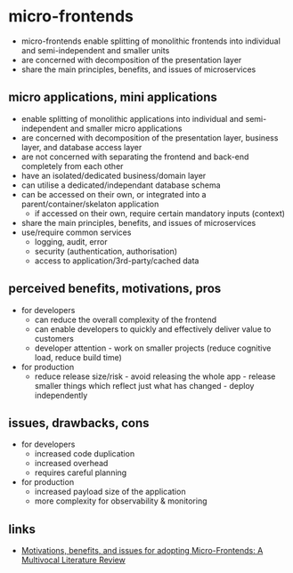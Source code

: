 # micro-frontends

* micro-frontends enable splitting of monolithic frontends into individual and semi-independent and smaller units
* are concerned with decomposition of the presentation layer
* share the main principles, benefits, and issues of microservices


## micro applications, mini applications
* enable splitting of monolithic applications into individual and semi-independent and smaller micro applications
* are concerned with decomposition of the presentation layer, business layer, and database access layer
* are not concerned with separating the frontend and back-end completely from each other
* have an isolated/dedicated business/domain layer
* can utilise a dedicated/independant database schema
* can be accessed on their own, or integrated into a parent/container/skelaton application
  * if accessed on their own, require certain mandatory inputs (context)
* share the main principles, benefits, and issues of microservices
* use/require common services
  * logging, audit, error
  * security (authentication, authorisation)
  * access to application/3rd-party/cached data


## perceived benefits, motivations, pros
* for developers
  * can reduce the overall complexity of the frontend
  * can enable developers to quickly and effectively deliver value to customers
  * developer attention - work on smaller projects (reduce cognitive load, reduce build time)
* for production
  * reduce release size/risk - avoid releasing the whole app - release smaller things which reflect just what has changed - deploy independently


## issues, drawbacks, cons
* for developers
  * increased code duplication
  * increased overhead
  * requires careful planning
* for production
  * increased payload size of the application
  * more complexity for observability & monitoring


## links
* [Motivations, benefits, and issues for adopting Micro-Frontends: A Multivocal Literature Review](https://www.sciencedirect.com/science/article/pii/S0950584921000549)

